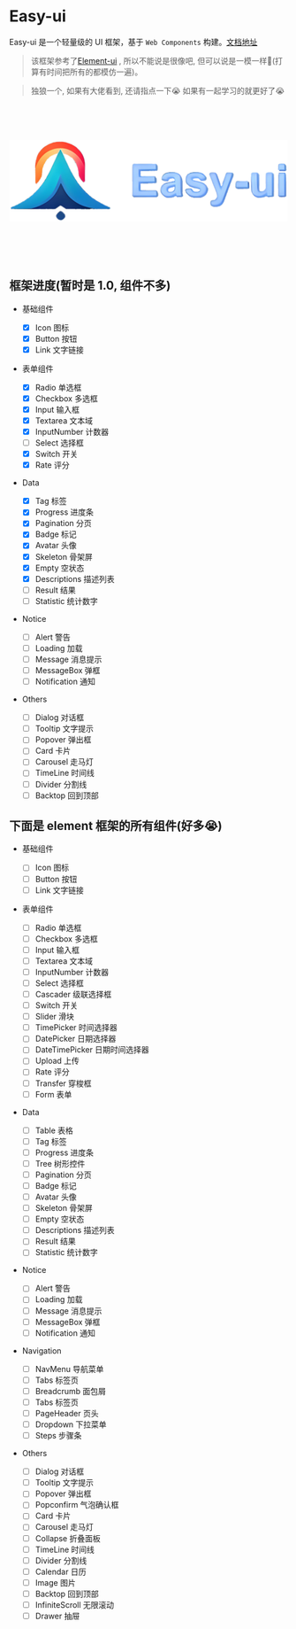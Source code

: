 # Easy-ui

Easy-ui 是一个轻量级的 UI 框架，基于 `Web Components` 构建。[文档地址](https://luminaqaq.github.io/ea_ui_component/)

> 该框架参考了[Element-ui](https://element.eleme.cn/#/zh-CN/component/installation) , 所以不能说是很像吧, 但可以说是一模一样:zany_face:(打算有时间把所有的都模仿一遍)。

> 独狼一个, 如果有大佬看到, 还请指点一下:sob: 如果有一起学习的就更好了:sob:

<p align="center" style="font-size: 5rem;">
    <img src="./public/logo.png">
</p>

## 框架进度(暂时是 1.0, 组件不多)

- 基础组件

  - [x] Icon 图标
  - [x] Button 按钮
  - [x] Link 文字链接

- 表单组件

  - [x] Radio 单选框
  - [x] Checkbox 多选框
  - [x] Input 输入框
  - [x] Textarea 文本域
  - [x] InputNumber 计数器
  - [ ] Select 选择框
  - [x] Switch 开关
  - [x] Rate 评分

- Data

  - [x] Tag 标签
  - [x] Progress 进度条
  - [x] Pagination 分页
  - [x] Badge 标记
  - [x] Avatar 头像
  - [x] Skeleton 骨架屏
  - [x] Empty 空状态
  - [x] Descriptions 描述列表
  - [ ] Result 结果
  - [ ] Statistic 统计数字

- Notice

  - [ ] Alert 警告
  - [ ] Loading 加载
  - [ ] Message 消息提示
  - [ ] MessageBox 弹框
  - [ ] Notification 通知

- Others

  - [ ] Dialog 对话框
  - [ ] Tooltip 文字提示
  - [ ] Popover 弹出框
  - [ ] Card 卡片
  - [ ] Carousel 走马灯
  - [ ] TimeLine 时间线
  - [ ] Divider 分割线
  - [ ] Backtop 回到顶部

## 下面是 element 框架的所有组件(好多:sob:)

- 基础组件

  - [ ] Icon 图标
  - [ ] Button 按钮
  - [ ] Link 文字链接

- 表单组件

  - [ ] Radio 单选框
  - [ ] Checkbox 多选框
  - [ ] Input 输入框
  - [ ] Textarea 文本域
  - [ ] InputNumber 计数器
  - [ ] Select 选择框
  - [ ] Cascader 级联选择框
  - [ ] Switch 开关
  - [ ] Slider 滑块
  - [ ] TimePicker 时间选择器
  - [ ] DatePicker 日期选择器
  - [ ] DateTimePicker 日期时间选择器
  - [ ] Upload 上传
  - [ ] Rate 评分
  - [ ] Transfer 穿梭框
  - [ ] Form 表单

- Data

  - [ ] Table 表格
  - [ ] Tag 标签
  - [ ] Progress 进度条
  - [ ] Tree 树形控件
  - [ ] Pagination 分页
  - [ ] Badge 标记
  - [ ] Avatar 头像
  - [ ] Skeleton 骨架屏
  - [ ] Empty 空状态
  - [ ] Descriptions 描述列表
  - [ ] Result 结果
  - [ ] Statistic 统计数字

- Notice

  - [ ] Alert 警告
  - [ ] Loading 加载
  - [ ] Message 消息提示
  - [ ] MessageBox 弹框
  - [ ] Notification 通知

- Navigation

  - [ ] NavMenu 导航菜单
  - [ ] Tabs 标签页
  - [ ] Breadcrumb 面包屑
  - [ ] Tabs 标签页
  - [ ] PageHeader 页头
  - [ ] Dropdown 下拉菜单
  - [ ] Steps 步骤条

- Others

  - [ ] Dialog 对话框
  - [ ] Tooltip 文字提示
  - [ ] Popover 弹出框
  - [ ] Popconfirm 气泡确认框
  - [ ] Card 卡片
  - [ ] Carousel 走马灯
  - [ ] Collapse 折叠面板
  - [ ] TimeLine 时间线
  - [ ] Divider 分割线
  - [ ] Calendar 日历
  - [ ] Image 图片
  - [ ] Backtop 回到顶部
  - [ ] InfiniteScroll 无限滚动
  - [ ] Drawer 抽屉
